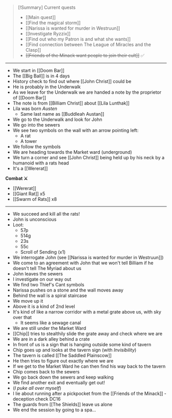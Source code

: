 > [!Summary] Current quests
> - [[Main quest]]
> - [[Find the magical storm]]
> - [[Narissa is wanted for murder in Westruun]]
> - [[Investigate Ryzzix]]
> - [[Find out who my Patron is and what she wants]]
> - [[Find connection between The League of Miracles and the Clasp]]
> - ~~[[Friends of the Minack want people to join their cult]]~~ ✅

---
- We start in [[Doom Bar]]
- The [[Big Ball]] is in 4 days
- History check to find out where [[John Christ]] could be
- He is probably in the Underwalk
- As we leave for the Underwalk we are handed a note by the proprietor of [[Doom Bar]]
- The note is from [[Billiam Christ]] about [[Lila Lunthak]]
- Lila was born *Austen*
	- Same last name as [[Buddleah Austan]]
- We go to the Underwalk and look for John
- We go into the sewers
- We see two symbols on the wall with an arrow pointing left:
	- A rat
	- A tower
- We follow the symbols
- We are heading towards the Market ward (underground)
- We turn a corner and see [[John Christ]] being held up by his neck by a humanoid with a rats head
- It's a [[Wererat]]

**Combat ⚔**

- [[Wererat]]
- [[Giant Rat]] x5
- [[Swarm of Rats]] x8
---
- We succeed and kill all the rats!
- John is unconscious
- Loot:
	- 57p
	- 514g
	- 23s
	- 55c
	- Scroll of Sending (x1)
- We interrogate John (see [[Narissa is wanted for murder in Westruun]])
- We come to an agreement with John that we won't tell Billiam if he doesn't tell The Myriad about us
- John leaves the sewers
- I investigate on our way out
- We find two Thief's Cant symbols
- Narissa pushes on a stone and the wall moves away
- Behind the wall is a spiral staircase
- We move up it
- Above it is a kind of 2nd level
- It's kind of like a narrow corridor with a metal grate above us, with sky over that
	- It seems like a sewage canal
- We are still under the Market Ward
- [[Chip]] tries to stealthily slide the grate away and check where we are
- We are in a dark alley behind a crate
- In front of us is a sign that is hanging outside some kind of tavern
- Chip goes up and looks at the tavern sign (with *Invisibility*)
- The tavern is called [[The Saddled Plainscow]]
- He then tries to figure out exactly where we are
- If we get to the Market Ward he can then find his way back to the tavern
- Chip comes back to the sewers
- We go back down the sewers and keep walking
- We find another exit and eventually get out!
- (*I puke all over myself*)
- I lie about running after a pickpocket from the [[Friends of the Minack]] - deception check DC16
- The guards from [[The Shields]] leave us alone
- We end the session by going to a spa...